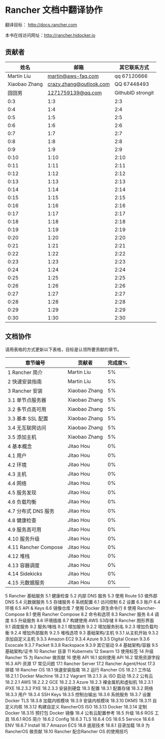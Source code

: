 # Rancher 文档中翻译协作

翻译目标： http://docs.rancher.com

本书在线访问网址：http://rancher.hidocker.io   

## 贡献者
| 姓名 | 邮箱 | 其它联系方式 |
| -- | -- | -- |
| Martin Liu | martin@aws-faq.com | qq 67120666 |
| Xiaobao Zhang | crazy.zhang@outlook.com | QQ 67448493 |
| 囧囧男 | 1271759139@qq.com | GithubID strongit |
| 0:3 | 1:3 | 2:3 |
| 0:4 | 1:4 | 2:4 |
| 0:5 | 1:5 | 2:5 |
| 0:6 | 1:6 | 2:6 |
| 0:7 | 1:7 | 2:7 |
| 0:8 | 1:8 | 2:8 |
| 0:9 | 1:9 | 2:9 |
| 0:10 | 1:10 | 2:10 |
| 0:11 | 1:11 | 2:11 |
| 0:12 | 1:12 | 2:12 |
| 0:13 | 1:13 | 2:13 |
| 0:14 | 1:14 | 2:14 |
| 0:15 | 1:15 | 2:15 |
| 0:16 | 1:16 | 2:16 |
| 0:17 | 1:17 | 2:17 |
| 0:18 | 1:18 | 2:18 |
| 0:19 | 1:19 | 2:19 |
| 0:20 | 1:20 | 2:20 |
| 0:21 | 1:21 | 2:21 |
| 0:22 | 1:22 | 2:22 |
| 0:23 | 1:23 | 2:23 |
| 0:24 | 1:24 | 2:24 |
| 0:25 | 1:25 | 2:25 |
| 0:26 | 1:26 | 2:26 |
| 0:27 | 1:27 | 2:27 |
| 0:28 | 1:28 | 2:28 |
| 0:29 | 1:29 | 2:29 |
| 0:30 | 1:30 | 2:30 |

## 文档协作

请用表格的方式更新以下表格，目标是认领所要贡献的章节。 

| 章节编号 | 贡献者 | 完成度% |
| -- | -- | -- |
| 1 Rancher 简介 | Martin Liu | 5% |
| 2 快速安装指南 | Martin Liu | 5% |
| 3 Rancher 安装 |Xiaobao Zhang | 5% |
| 3.1 单节点服务器 |Xiaobao Zhang | 5% |
| 3.2 多节点高可用 |Xiaobao Zhang | 5% |
| 3.3 基本 SSL 配置 |Xiaobao Zhang | 5% |
| 3.4 无互联网访问 |Xiaobao Zhang | 5% |
| 3.5 添加主机 |Xiaobao Zhang | 5% |
| 4 基本概念 | Jitao Hou | 0% |
| 4.1 用户 | Jitao Hou | 0% |
| 4.2 环境 | Jitao Hou | 0% |
| 4.3 主机 | Jitao Hou | 0% |
| 4.4 网络 | Jitao Hou | 0% |
| 4.5 服务发现 | Jitao Hou | 0% |
| 4.6 负载均衡 | Jitao Hou | 0% |
| 4.7 分布式 DNS 服务 | Jitao Hou | 0% |
| 4.8 健康检查 | Jitao Hou | 0% |
| 4.9 服务高可用 | Jitao Hou | 0% |
| 4.10 服务升级 | Jitao Hou | 0% |
| 4.11 Rancher Compose | Jitao Hou | 0% |
| 4.12 堆栈 | Jitao Hou | 0% |
| 4.13 容器调度 | Jitao Hou | 0% |
| 4.14 Sidekicks | Jitao Hou | 0% |
| 4.15 元数据服务 | Jitao Hou | 0% |
5 Rancher 基础服务 
5.1 健康检查
5.2 内部 DNS 服务
5.3 使用 Route 53 做外部 DNS
5.4 元数据服务
5.5 存储服务
6 系统配置
6.1 访问控制
6.2 设置
6.3 账户
6.4 环境
6.5 API & Keys
6.6 镜像仓库
7 使用 Docker 原生命令行
8 使用 Rancher-Compose
8.1 使用 Rancher Compose
8.2 命令和选项
8.3 Rancher 服务
8.4 调度
8.5 升级服务
8.6 环境插值
8.7 构建使用 AWS S3存储
9 Rancher 图形界面
9.1 调度服务
9.2 服务/堆栈
9.2.1 增加服务
9.2.2 增加服务别名
9.2.3 增加负载均衡
9.2.4 增加外部服务
9.2.5 堆栈选项
9.3 基础架构/主机
9.3.1 从主机开始
9.3.2 添加自定义主机
9.3.3 Amazon EC2
9.3.4 Azure
9.3.5 Digital Ocean
9.3.6 Exoscale
9.3.7 Packet
9.3.8 Rackspace
9.3.9 其它驱动
9.4 基础架构/容器
9.5 基础架构/证书
10 Rancher 目录
11 Kubernets
12 Swarm
13 使用标签
14 升级 Rancher
15 为 Rancher 做贡献
16 使用 API
16.1 如何使用 API
16.2 常用资源字段
16.3 API 资源
17 常见问题
17.1 Rancher Server
17.2 Rancher Agent/Host
17.3 排错
18 Rancher OS
18.1 快速安装指南
18.2 运行 Rancher OS
18.2.1 工作站
18.2.1.1 Docker Machine
18.2.1.2 Vagrant
18.2.1.3 从 ISO 启动
18.2.2 公有云
18.2.2.1 AWS
18.2.2.2 GCE
18.2.2.3 Azure
18.2.3 裸金属机和虚拟机
18.2.3.1 iPXE
18.2.3.2 PXE
18.2.3.3 安装到硬盘
18.3 配置
18.3.1 配置存储
18.3.2 网络
18.3.3 用户
18.3.4 SSH Keys
18.3.5 控制台输出
18.3.6 系统服务
18.3.7 设置 Docker TLS
18.3.8 加载内核模块
18.3.9 安装内核模块
18.3.10 DKMS
18.3.11 自定义内核
18.3.12 构建自定义 RancherOS ISO
18.3.13 Docker
18.3.14 定制 Docker
18.3.15 预打包 Docker 镜像
18.4 公有云配置参考
18.5 升级
18.6 ROS 工具
18.6.1 ROS 简介
18.6.2 Config
18.6.3 TLS
18.6.4 OS
18.6.5 Service
18.6.6 ENV
18.6.7 Install
18.7 Amazon ECS
18.8 底层技术
18.8.1 目录加载
18.9 为 RancherOS 做贡献
18.10 Rancher 配合Rancher OS 的使用技巧

